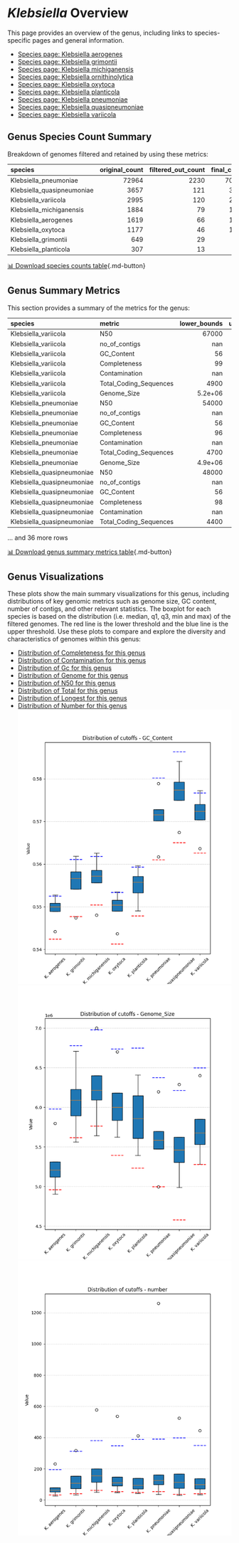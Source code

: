 # *Klebsiella* Overview
This page provides an overview of the genus, including links to species-specific pages and general information.

- [Species page: Klebsiella aerogenes](Klebsiella_aerogenes/index.md)
- [Species page: Klebsiella grimontii](Klebsiella_grimontii/index.md)
- [Species page: Klebsiella michiganensis](Klebsiella_michiganensis/index.md)
- [Species page: Klebsiella ornithinolytica](Klebsiella_ornithinolytica/index.md)
- [Species page: Klebsiella oxytoca](Klebsiella_oxytoca/index.md)
- [Species page: Klebsiella planticola](Klebsiella_planticola/index.md)
- [Species page: Klebsiella pneumoniae](Klebsiella_pneumoniae/index.md)
- [Species page: Klebsiella quasipneumoniae](Klebsiella_quasipneumoniae/index.md)
- [Species page: Klebsiella variicola](Klebsiella_variicola/index.md)
## Genus Species Count Summary
Breakdown of genomes filtered and retained by using these metrics:

| species                    |   original_count |   filtered_out_count |   final_count |
|:---------------------------|-----------------:|---------------------:|--------------:|
| Klebsiella_pneumoniae      |            72964 |                 2230 |         70734 |
| Klebsiella_quasipneumoniae |             3657 |                  121 |          3536 |
| Klebsiella_variicola       |             2995 |                  120 |          2875 |
| Klebsiella_michiganensis   |             1884 |                   79 |          1805 |
| Klebsiella_aerogenes       |             1619 |                   66 |          1553 |
| Klebsiella_oxytoca         |             1177 |                   46 |          1131 |
| Klebsiella_grimontii       |              649 |                   29 |           620 |
| Klebsiella_planticola      |              307 |                   13 |           294 |


[📊 Download species counts table](species_counts.csv){.md-button}
## Genus Summary Metrics
This section provides a summary of the metrics for the genus:

| species                    | metric                 |   lower_bounds |   upper_bounds |
|:---------------------------|:-----------------------|---------------:|---------------:|
| Klebsiella_variicola       | N50                    |    67000       |      nan       |
| Klebsiella_variicola       | no_of_contigs          |      nan       |      350       |
| Klebsiella_variicola       | GC_Content             |       56       |       58       |
| Klebsiella_variicola       | Completeness           |       99       |      nan       |
| Klebsiella_variicola       | Contamination          |      nan       |        3       |
| Klebsiella_variicola       | Total_Coding_Sequences |     4900       |     6500       |
| Klebsiella_variicola       | Genome_Size            |        5.2e+06 |        6.5e+06 |
| Klebsiella_pneumoniae      | N50                    |    54000       |      nan       |
| Klebsiella_pneumoniae      | no_of_contigs          |      nan       |      390       |
| Klebsiella_pneumoniae      | GC_Content             |       56       |       59       |
| Klebsiella_pneumoniae      | Completeness           |       96       |      nan       |
| Klebsiella_pneumoniae      | Contamination          |      nan       |        5       |
| Klebsiella_pneumoniae      | Total_Coding_Sequences |     4700       |     6500       |
| Klebsiella_pneumoniae      | Genome_Size            |        4.9e+06 |        6.4e+06 |
| Klebsiella_quasipneumoniae | N50                    |    48000       |      nan       |
| Klebsiella_quasipneumoniae | no_of_contigs          |      nan       |      400       |
| Klebsiella_quasipneumoniae | GC_Content             |       56       |       59       |
| Klebsiella_quasipneumoniae | Completeness           |       98       |      nan       |
| Klebsiella_quasipneumoniae | Contamination          |      nan       |        3       |
| Klebsiella_quasipneumoniae | Total_Coding_Sequences |     4400       |     6300       |

... and 36 more rows


[📊 Download genus summary metrics table](genus_summary_metrics.csv){.md-button}
## Genus Visualizations
These plots show the main summary visualizations for this genus, including distributions of key genomic metrics such as genome size, GC content, number of contigs, and other relevant statistics. The boxplot for each species is based on the distribution (i.e. median, q1, q3, min and max) of the filtered genomes. The red line is the lower threshold and the blue line is the upper threshold. Use these plots to compare and explore the diversity and characteristics of genomes within this genus:

- [Distribution of Completeness for this genus](Completeness_Specific_boxplot_0.png)
- [Distribution of Contamination for this genus](Contamination_boxplot_0.png)
- [Distribution of Gc for this genus](GC_Content_boxplot_0.png)
- [Distribution of Genome for this genus](Genome_Size_boxplot_0.png)
- [Distribution of N50 for this genus](N50_boxplot_0.png)
- [Distribution of Total for this genus](Total_Coding_Sequences_boxplot_0.png)
- [Distribution of Longest for this genus](longest_boxplot_0.png)
- [Distribution of Number for this genus](number_boxplot_0.png)
![Distribution of Gc](GC_Content_boxplot_0.png)
![Distribution of Genome](Genome_Size_boxplot_0.png)
![Distribution of Number](number_boxplot_0.png)
